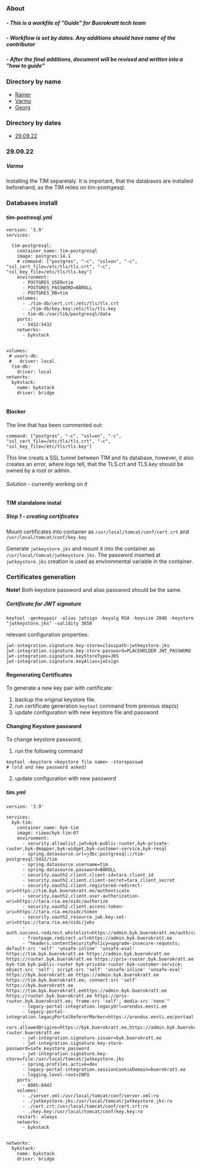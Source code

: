 ### About  
##### - This is a workfile of "Guide" for Buerokratt tech team
##### - Workflow is set by dates. Any additions should have name of the contributor
##### - After the final additions, document will be revised and written into a "how to guide"

### Directory by name
- [Rainer](#rainer)
- [Varmo](#varmo)
- [Georg](#georg)

### Directory by dates
- [29.09.22](#29-09-22)

### 29.09.22
##### Varmo
Installing the TIM separetaly. It is important, that the databases are installed beforehand, as the TIM relies on tim-postrgesql.

### Databases install
#### tim-postresql.yml
```
version: '3.9'
services:

  tim-postgresql:
    container_name: tim-postgresql
    image: postgres:14.1
    # command: ["postgres", "-c", "ssl=on", "-c", "ssl_cert_file=/etc/tls/tls.crt", "-c", "ssl_key_file=/etc/tls/tls.key"]
    environment:
      - POSTGRES_USER=tim
      - POSTGRES_PASSWORD=BÄROLL
      - POSTGRES_DB=tim
    volumes:
      - ./tim-db/cert.crt:/etc/tls/tls.crt
      - ./tim-db/key.key:/etc/tls/tls.key
      - tim-db:/var/lib/postgresql/data
    ports:
      - 5432:5432
    networks:
      - bykstack

 
volumes:
 # users-db:
 #   driver: local
  tim-db:
    driver: local
networks:
  bykstack:
    name: bykstack
    driver: bridge
    
```
 
#### Blocker

The line that has been commented out:

```
command: ["postgres", "-c", "ssl=on", "-c", "ssl_cert_file=/etc/tls/tls.crt", "-c", "ssl_key_file=/etc/tls/tls.key"]
```

This line creats a SSL tunnel between TIM and its database, however, it also creates an error, where logs tell, that the TLS.crt and TLS.key should be owned by a root or admin.
###### Solution - currently working on it

#### TIM standalone instal

##### Step 1 - creating certificates
Mount certificates into container as `/usr/local/tomcat/conf/cert.crt` and `/usr/local/tomcat/conf/key.key`

Generate `jwtkeystore.jks` and mount it into the container as `/usr/local/tomcat/jwtkeystore.jks`. The password inserted at `jwtkeystore.jks` creation is used as environmental variable in the container.

### Certificates generation

**Note!** Both keystore password and alias password should be the same.

##### Certificate for JWT signature
```
keytool -genkeypair -alias jwtsign -keyalg RSA -keysize 2048 -keystore "jwtkeystore.jks" -validity 3650
```
relevant configuration properties:

```
jwt-integration.signature.key-store=classpath:jwtkeystore.jks
jwt-integration.signature.key-store-password=PLACEHOLDER JWT_PASSWORD
jwt-integration.signature.keyStoreType=JKS
jwt-integration.signature.keyAlias=jwtsign
```

#### Regenerating Certificates

To generate a new key pair with certificate:
1. backup the original keystore file.
2. run certificate generation `keytool` command from previous step(s)
3. update configuration with new keystore file and password

#### Changing Keystore password

To change keystore password,
1. run the following command
```
keytool -keystore <keystore file name> -storepasswd
# (old and new password asked)
```
2. update configuration with new password

##### tim.yml
```
version: '3.9'

services:        
  byk-tim:
    container_name: byk-tim
    image: riaee/byk-tim:07
    environment:
      - security.allowlist.jwt=byk-public-ruuter,byk-private-ruuter,byk-dmapper,byk-widget,byk-customer-service,byk-resql
      - spring.datasource.url=jdbc:postgresql://tim-postgresql:5432/tim
      - spring.datasource.username=tim
      - spring.datasource.password=BÄROLL
      - security.oauth2.client.client-id=tara_client_id
      - security.oauth2.client.client-secret=tara_client_secret
      - security.oauth2.client.registered-redirect-uri=https://tim.byk.buerokratt.ee/authenticate
      - security.oauth2.client.user-authorization-uri=https://tara.ria.ee/oidc/authorize
      - security.oauth2.client.access-token-uri=https://tara.ria.ee/oidc/token
      - security.oauth2.resource.jwk.key-set-uri=https://tara.ria.ee/oidc/jwks
      - auth.success.redirect.whitelist=https://admin.byk.buerokratt.ee/auth/callback,https://byk.buerokratt.ee,https://byk.buerokratt.ee/auth/callback,https://admin.byk.buerokratt.ee
      - frontpage.redirect.url=https://admin.byk.buerokratt.ee
      - "headers.contentSecurityPolicy=upgrade-insecure-requests; default-src 'self' 'unsafe-inline' 'unsafe-eval' https://tim.byk.buerokratt.ee https://admin.byk.buerokratt.ee https://ruuter.byk.buerokratt.ee https://priv-ruuter.byk.buerokratt.ee byk-tim byk-public-ruuter byk-private-ruuter byk-customer-service; object-src 'self'; script-src 'self' 'unsafe-inline' 'unsafe-eval' https://byk.buerokratt.ee https://admin.byk.buerokratt.ee https://tim.byk.buerokratt.ee; connect-src 'self' https://byk.buerokratt.ee https://tim.byk.buerokratt.eehttps://admin.byk.buerokratt.ee https://ruuter.byk.buerokratt.ee https://priv-ruuter.byk.buerokratt.ee; frame-src 'self'; media-src 'none'"
      - legacy-portal-integration.legacyUrl=arendus.eesti.ee
      - legacy-portal-integration.legacyPortalRefererMarker=https://arendus.eesti.ee/portaal
      - cors.allowedOrigins=https://byk.buerokratt.ee,https://admin.byk.buerokratt.ee,https://ruuter.byk.buerokratt.ee,https://priv-ruuter.buerokratt.ee
      - jwt-integration.signature.issuer=byk.buerokratt.ee
      - jwt-integration.signature.key-store-password=safe_keystore_password
      - jwt-integration.signature.key-store=file:/usr/local/tomcat/jwtkeystore.jks
      - spring.profiles.active=dev
      - legacy-portal-integration.sessionCookieDomain=buerokratt.ee
      - logging.level.root=INFO
    ports:
      - 8085:8443
    volumes:
      - ./server.xml:/usr/local/tomcat/conf/server.xml:ro
      - ./jwtkeystore.jks:/usr/local/tomcat/jwtkeystore.jks:ro
      - ./cert.crt:/usr/local/tomcat/conf/cert.crt:ro
      - ./key.key:/usr/local/tomcat/conf/key.key:ro
    restart: always
    networks:
      - bykstack
        
        
networks:
  bykstack:
    name: bykstack
    driver: bridge
```
